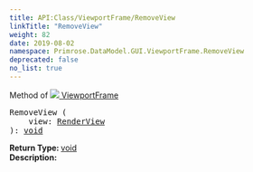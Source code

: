 ```yaml
---
title: API:Class/ViewportFrame/RemoveView
linkTitle: "RemoveView"
weight: 82
date: 2019-08-02
namespace: Primrose.DataModel.GUI.ViewportFrame.RemoveView
deprecated: false
no_list: true
---
```

Method of <a href="/docs/api-reference/Class/ViewportFrame"><img src="/icons/silk/frame.png"/>&nbsp;ViewportFrame</a>
<pre class="method-declaration">
RemoveView (
    view: <a class="type" href="/docs/api-reference/Misc/RenderView">RenderView</a>
): <a class="type" href="/docs/api-reference/System/void">void</a></pre>
<b>Return Type: </b>
<a class="type" href="/docs/api-reference/System/void">void</a>
<br/>
<b>Description: </b>